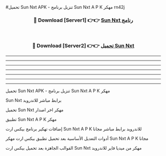 #تحميل Sun Nxt  APK - تنزيل برنامج Sun Nxt  A P K مهكر rn42j 



<div align="center">
<h3>🔴 Download [Server1] 👉👉 <a href="https://apkdownload10.web.app/?title=Sun Nxt ">Sun Nxt  رنامج</a></h3><br>

<h3>🔴 Download [Server2] 👉👉 <a href="https://apkdownload10.web.app/?title=Sun Nxt ">تحميل Sun Nxt  </a></h3>
</div>


----------------------------------------------------------

----------------------------------------------------------

----------------------------------------------------------

----------------------------------------------------------

----------------------------------------------------------

----------------------------------------------------------

----------------------------------------------------------

تحميل Sun Nxt  APK - تنزيل برنامج Sun Nxt  A P K مهكر

Sun Nxt  برابط مباشر للاندرويد

تحميل Sun Nxt  مهكر اخر اصدار

تطبيق Sun Nxt  A P K مهكر

إضافات تهكير برنامج بيكس ارت Sun Nxt  A P K للاندرويد برابط مباشر مجانا

أدوات التعديل الأساسية بعد تحميل تطبيق بيكس ارت مهكر Sun Nxt  A P K مجانا

القوالب الجاهزة بعد تحميل بيكس ارت Sun Nxt  مهكر من ميديا فاير للاندرويد


